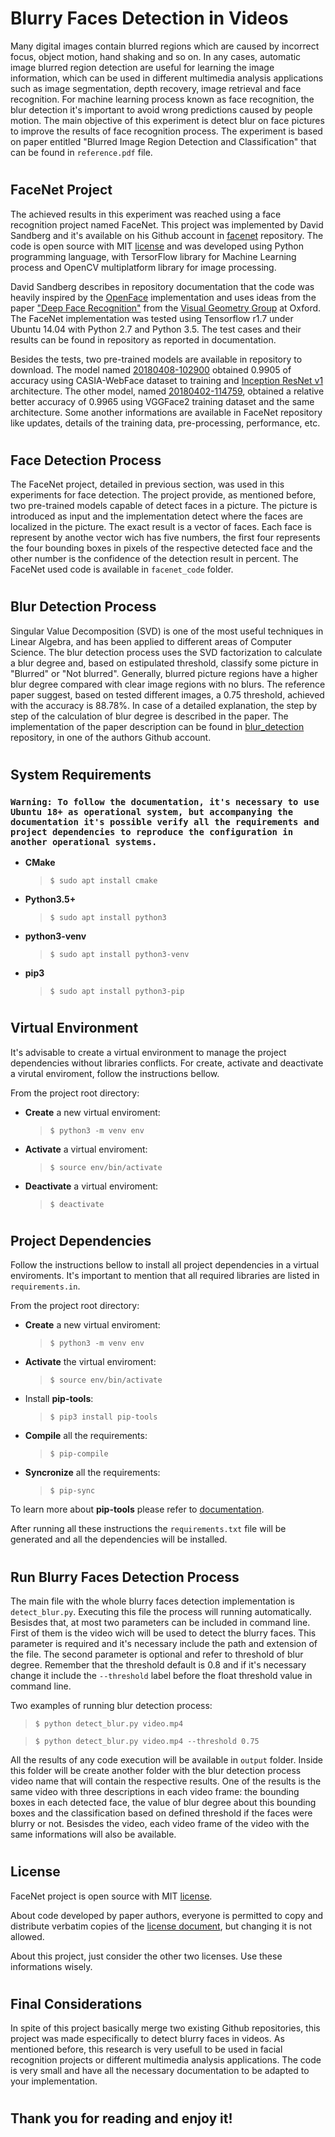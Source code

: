 # Blurry Faces Detection in Videos

Many digital images contain blurred regions which are caused by incorrect focus, object motion, hand shaking and so on. In any cases, automatic image blurred region detection are useful for learning the image information, which can be used in different multimedia analysis applications such as image segmentation, depth recovery, image retrieval and face recognition. For machine learning process known as face recognition, the blur detection it's important to avoid wrong predictions caused by people motion. The main objective of this experiment is detect blur on face pictures to improve the results of face recognition process. The experiment is based on paper entitled "Blurred Image Region Detection and Classification" that can be found in `reference.pdf` file.

#

## FaceNet Project

The achieved results in this experiment was reached using a face recognition project named FaceNet. This project was implemented by David Sandberg and it's available on his Github account in [facenet](https://github.com/davidsandberg/facenet) repository. The code is open source with MIT [license](https://github.com/davidsandberg/facenet/blob/master/LICENSE.md) and was developed using Python programming language, with TersorFlow library for Machine Learning process and OpenCV multiplatform library for image processing.

David Sandberg describes in repository documentation that the code was heavily inspired by the [OpenFace](https://github.com/cmusatyalab/openface) implementation and uses ideas from the paper ["Deep Face Recognition"](http://www.robots.ox.ac.uk/~vgg/publications/2015/Parkhi15/parkhi15.pdf) from the [Visual Geometry Group](http://www.robots.ox.ac.uk/~vgg/) at Oxford. The FaceNet implementation was tested using Tensorflow r1.7 under Ubuntu 14.04 with Python 2.7 and Python 3.5. The test cases and their results can be found in repository as reported in documentation.

Besides the tests, two pre-trained models are available in repository to download. The model named [20180408-102900](https://drive.google.com/file/d/1R77HmFADxe87GmoLwzfgMu_HY0IhcyBz/view) obtained 0.9905 of accuracy using CASIA-WebFace dataset to training and [Inception ResNet v1](https://github.com/davidsandberg/facenet/blob/master/src/models/inception_resnet_v1.py) architecture. The other model, named [20180402-114759](https://drive.google.com/file/d/1EXPBSXwTaqrSC0OhUdXNmKSh9qJUQ55-/view), obtained a relative better accuracy of 0.9965 using VGGFace2 training dataset and the same architecture. Some another informations are available in FaceNet repository like updates, details of the training data, pre-processing, performance, etc.

#

## Face Detection Process

The FaceNet project, detailed in previous section, was used in this experiments for face detection. The project provide, as mentioned before, two pre-trained models capable of detect faces in a picture. The picture is introduced as input and the implementation detect where the faces are localized in the picture. The exact result is a vector of faces. Each face is represent by anothe vector wich has five numbers, the first four represents the four bounding boxes in pixels of the respective detected face and the other number is the confidence of the detection result in percent. The FaceNet used code is available in `facenet_code` folder.

#

## Blur Detection Process

Singular Value Decomposition (SVD) is one of the most useful techniques in Linear Algebra, and has been applied to different areas of Computer Science. The blur detection process uses the SVD factorization to calculate a blur degree and, based on estipulated threshold, classify some picture in "Blurred" or "Not blurred". Generally, blurred picture regions have a higher blur degree compared with clear image regions with no blurs. The reference paper suggest, based on tested different images, a 0.75 threshold, achieved with the accuracy is 88.78%. In case of a detailed explanation, the step by step of the calculation of blur degree is described in the paper. The implementation of the paper description can be found in [blur_detection](https://github.com/fled/blur_detection) repository, in one of the authors Github account.

#

## System Requirements

### `Warning: To follow the documentation, it's necessary to use Ubuntu 18+ as operational system, but accompanying the documentation it's possible verify all the requirements and project dependencies to reproduce the configuration in another operational systems.`

- **CMake**
    ><code>$ sudo apt install cmake</code>
- **Python3.5+**
    ><code>$ sudo apt install python3</code>
- **python3-venv**
    ><code>$ sudo apt install python3-venv</code>
- **pip3**
    ><code>$ sudo apt install python3-pip</code>

#

## Virtual Environment
It's advisable to create a virtual environment to manage the project dependencies without libraries conflicts. For create, activate and deactivate a virutal enviroment, follow the instructions bellow.

From the project root directory: 

- **Create** a new virtual enviroment:
    ><code>$ python3 -m venv env</code>
- **Activate** a virtual enviroment:
    ><code>$ source env/bin/activate</code>
- **Deactivate** a virtual enviroment:
    ><code>$ deactivate</code>

#

## Project Dependencies
Follow the instructions bellow to install all project dependencies in a virtual enviroments. It's important to mention that all required libraries are listed in `requirements.in`.

From the project root directory:

- **Create** a new virtual enviroment:
    ><code>$ python3 -m venv env</code>
- **Activate** the virtual enviroment:
    ><code>$ source env/bin/activate</code>
- Install **pip-tools**:
    ><code>$ pip3 install pip-tools</code>
- **Compile** all the requirements:
    ><code>$ pip-compile</code>
- **Syncronize** all the requirements:
    ><code>$ pip-sync</code>

To learn more about **pip-tools** please refer to [documentation](https://pypi.org/project/pip-tools/).

After running all these instructions the `requirements.txt` file will be generated and all the dependencies will be installed.

#

## Run Blurry Faces Detection Process

The main file with the whole blurry faces detection implementation is `detect_blur.py`. Executing this file the process will running automatically. Besisdes that, at most two parameters can be included in command line. First of them is the video wich will be used to detect the blurry faces. This parameter is required and it's necessary include the path and extension of the file. The second parameter is optional and refer to threshold of blur degree. Remember that the threshold default is 0.8 and if it's necessary change it include the `--threshold` label before the float threshold value in command line. 

Two examples of running blur detection process:
><code>$ python detect_blur.py video.mp4</code>

><code>$ python detect_blur.py video.mp4 --threshold 0.75</code>

All the results of any code execution will be available in `output` folder. Inside this folder will be create another folder with the blur detection process video name that will contain the respective results. One of the results is the same video with three descriptions in each video frame: the bounding boxes in each detected face, the value of blur degree about this bounding boxes and the classification based on defined threshold if the faces were blurry or not. Besisdes the video, each video frame of the video with the same informations will also be available.

#

## License

FaceNet project is open source with MIT [license](https://github.com/davidsandberg/facenet/blob/master/LICENSE.md).

About code developed by paper authors, everyone is permitted to copy and distribute verbatim copies of the [license document](https://github.com/fled/blur_detection/blob/master/LICENSE), but changing it is not allowed.

About this project, just consider the other two licenses. Use these informations wisely. 

# 

## Final Considerations

In spite of this project basically merge two existing Github repositories, this project was made especifically to detect blurry faces in videos. As mentioned before, this research is very usefull to be used in facial recognition projects or different multimedia analysis applications. The code is very small and have all the necessary documentation to be adapted to your implementation.

# 

## Thank you for reading and  enjoy it!

